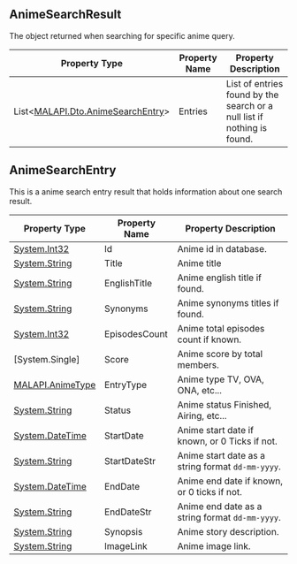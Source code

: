 ## AnimeSearchResult
The object returned when searching for specific anime query.

| Property Type | Property Name | Property Description |
| ------------- | ------------- | -------------------- |
| List<[MALAPI.Dto.AnimeSearchEntry]> | Entries | List of entries found by the search or a null list if nothing is found.|

## AnimeSearchEntry
This is a anime search entry result that holds information about one search result.

| Property Type | Property Name | Property Description |
| ------------- | ------------- | -------------------- |
| [System.Int32] | Id | Anime id in database. |
| [System.String] | Title | Anime title |
| [System.String] | EnglishTitle |  Anime english title if found. |
| [System.String] | Synonyms | Anime synonyms titles if found. |
| [System.Int32] | EpisodesCount | Anime total episodes count if known. |
| [System.Single] | Score | Anime score by total members. |
| [MALAPI.AnimeType] | EntryType | Anime type TV, OVA, ONA, etc... |
| [System.String] | Status | Anime status Finished, Airing, etc... |
| [System.DateTime] | StartDate | Anime start date if known, or 0 Ticks if not. |
| [System.String] | StartDateStr | Anime start date as a string format `dd-mm-yyyy`. |
| [System.DateTime] | EndDate | Anime end date if known, or 0 ticks if not. |
| [System.String] | EndDateStr | Anime end date as a string format `dd-mm-yyyy`. |
| [System.String] | Synopsis | Anime story description. |
| [System.String] | ImageLink | Anime image link. |

[MALAPI.Dto.AnimeSearchEntry]: <#animesearchentry>
[System.String]: <https://msdn.microsoft.com/en-us/library/system.string(v=vs.110).aspx>
[System.Int32]: <https://msdn.microsoft.com/en-us/library/system.int32(v=vs.80).aspx>
[System.DateTime]: <https://msdn.microsoft.com/en-us/library/system.datetime(v=vs.110).aspx>
[MALAPI.AnimeType]: <https://github.com/i3dprogrammer/myanimelistAPI-wrapper/blob/master/docs/Enumerations.md#animetype>
